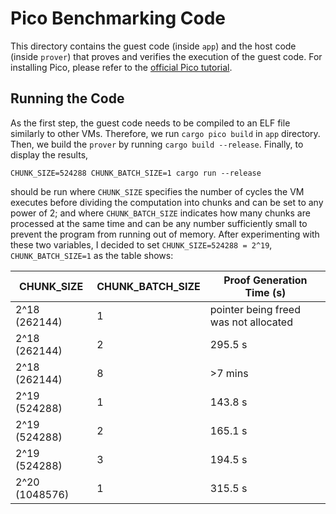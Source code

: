 # Pico Benchmarking Code

This directory contains the guest code (inside `app`) and the host code (inside `prover`) that proves and verifies the execution of 
the guest code. For installing Pico, please refer to the [official Pico tutorial](https://pico-docs.brevis.network/getting-started/installation).

## Running the Code

As the first step, the guest code needs to be compiled to an ELF file similarly to other VMs. Therefore, we run `cargo pico build` in `app` directory.
Then, we build the `prover` by running `cargo build --release`. Finally, to display the results,
```
CHUNK_SIZE=524288 CHUNK_BATCH_SIZE=1 cargo run --release
```
should be run where `CHUNK_SIZE` specifies the number of cycles the VM executes before dividing the computation into chunks and can be set to any 
power of 2; and where `CHUNK_BATCH_SIZE` indicates how many chunks are processed at the same time and can be any number sufficiently small to prevent 
the program from running out of memory. After experimenting with these two variables, I decided to set `CHUNK_SIZE=524288 = 2^19`, `CHUNK_BATCH_SIZE=1`
as the table shows:

| CHUNK_SIZE | CHUNK_BATCH_SIZE | Proof Generation Time (s) |
|------------------|------------|----------------|
| 2^18 (262144)    | 1          | pointer being freed was not allocated         |
| 2^18 (262144)   | 2          | 295.5 s            |
| 2^18 (262144)   | 8         | >7 mins        |
| 2^19 (524288) | 1          | 143.8 s            |
| 2^19 (524288) | 2         | 165.1 s            |
| 2^19 (524288) | 3         | 194.5 s            |
| 2^20 (1048576) | 1          | 315.5 s            |
